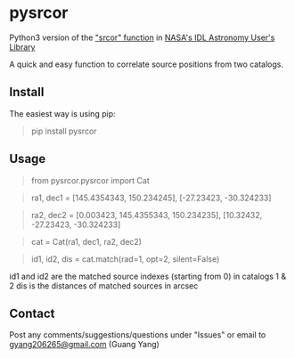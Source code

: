 # pysrcor 

Python3 version of the ["srcor" function](https://idlastro.gsfc.nasa.gov/ftp/pro/idlphot/srcor.pro) in [NASA's IDL Astronomy User's Library](https://idlastro.gsfc.nasa.gov/contents.html)

A quick and easy function to correlate source positions from two catalogs.

## Install 
The easiest way is using pip:

>pip install pysrcor

## Usage
>from pysrcor.pysrcor import Cat

>ra1, dec1 = [145.4354343, 150.234245], [-27.23423, -30.324233]

>ra2, dec2 = [0.003423, 145.4355343, 150.234235], [10.32432, -27.23423, -30.324233]

>cat = Cat(ra1, dec1, ra2, dec2)

>id1, id2, dis = cat.match(rad=1, opt=2, silent=False)

id1 and id2 are the matched source indexes (starting from 0) in catalogs 1 & 2
dis is the distances of matched sources in arcsec

## Contact
Post any comments/suggestions/questions under "Issues" 
or email to
gyang206265@gmail.com (Guang Yang)
